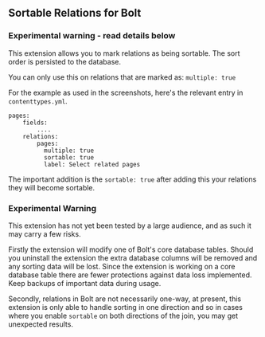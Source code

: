 ## Sortable Relations for Bolt 

### Experimental warning - read details below

This extension allows you to mark relations as being sortable. The sort order is persisted to the database.

You can only use this on relations that are marked as: `multiple: true`

For the example as used in the screenshots, here's the relevant entry in `contenttypes.yml`.

    pages:
        fields:
            ....
        relations:
            pages:
              multiple: true
              sortable: true
              label: Select related pages
            
The important addition is the `sortable: true` after adding this your relations they will become sortable.



### Experimental Warning

This extension has not yet been tested by a large audience, and as such it may carry a few risks. 

Firstly the extension will modify one of Bolt's core database tables. Should you uninstall the extension the extra database columns will be removed and any sorting data will be lost. Since the extension is working on a core database table there are fewer protections against data loss implemented. Keep backups of important data during usage.

Secondly, relations in Bolt are not necessarily one-way, at present, this extension is only able to handle sorting in one direction and so in cases where you enable `sortable` on both directions of the join, you may get unexpected results.